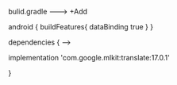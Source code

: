 bulid.gradle ---> +Add

android { 
 buildFeatures{
        dataBinding true
    }
}

dependencies { -->

  implementation 'com.google.mlkit:translate:17.0.1'

}
